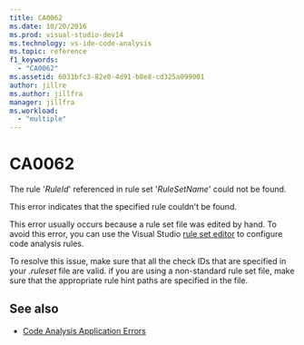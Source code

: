 ```yaml
---
title: CA0062
ms.date: 10/20/2016
ms.prod: visual-studio-dev14
ms.technology: vs-ide-code-analysis
ms.topic: reference
f1_keywords:
  - "CA0062"
ms.assetid: 6031bfc3-82e0-4d91-b8e8-cd325a099001
author: jillre
ms.author: jillfra
manager: jillfra
ms.workload:
  - "multiple"
---
```

# CA0062

The rule '*RuleId*' referenced in rule set '*RuleSetName*' could not be found.

This error indicates that the specified rule couldn't be found.

This error usually occurs because a rule set file was edited by hand. To avoid this error, you can use the Visual Studio [rule set editor](../code-quality/working-in-the-code-analysis-rule-set-editor.md) to configure code analysis rules.

To resolve this issue, make sure that all the check IDs that are specified in your *.ruleset* file are valid. if you are using a non-standard rule set file, make sure that the appropriate rule hint paths are specified in the file.

## See also

- [Code Analysis Application Errors](../code-quality/code-analysis-application-errors.md)
